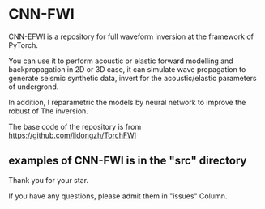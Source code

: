 # CNN-FWI

CNN-EFWI is a repository for full waveform inversion at the framework of PyTorch. 

You can use it to perform acoustic or elastic forward modelling and backpropagation in 2D or 3D case, it can simulate wave propagation to generate seismic synthetic data, invert for the acoustic/elastic parameters of undergrond.

In addition, I reparametric the models by neural network to improve the robust of The inversion.

The base code of the repository is from https://github.com/lidongzh/TorchFWI

## examples of CNN-FWI is in the "src" directory

Thank you for your star.

If you have any questions, please admit them in "issues" Column.

